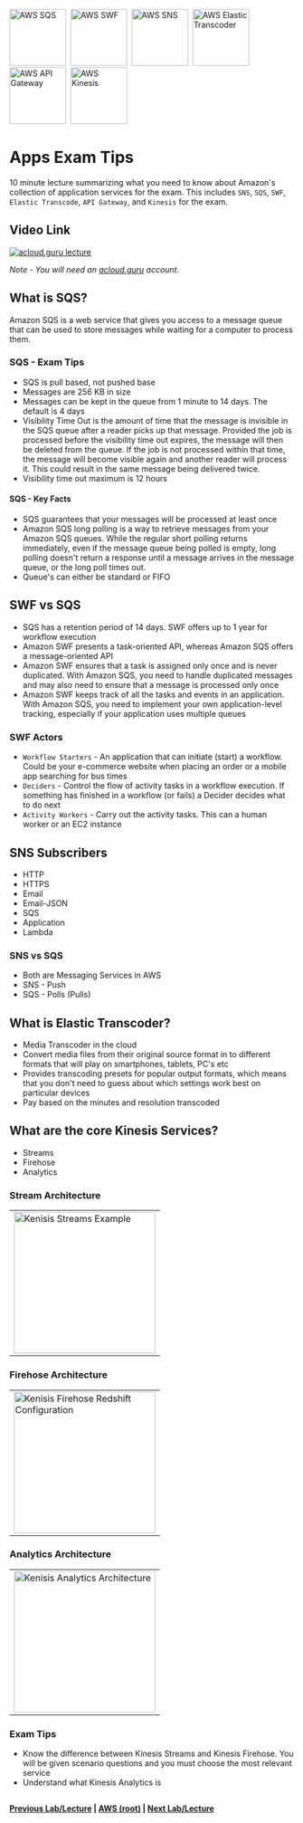 <img src="https://i.imgur.com/jDVKrPq.png" height="100" title="AWS SQS" />&nbsp;
<img src="https://i.imgur.com/p4Fd1bv.png" height="100" title="AWS SWF" />&nbsp;
<img src="https://i.imgur.com/XylaLYv.png" height="100" title="AWS SNS" />&nbsp;
<img src="https://i.imgur.com/CXndVd9.png" height="100" title="AWS Elastic Transcoder" />&nbsp;
<img src="https://i.imgur.com/65Y0F0D.png" height="100" title="AWS API Gateway" />&nbsp;
<img src="https://i.imgur.com/uwXHG63.png" height="100" title="AWS Kinesis" />


Apps Exam Tips
======

10 minute lecture summarizing what you need to know about Amazon's collection of application services for the exam. This
includes `SNS`, `SQS`, `SWF`, `Elastic Transcode`, `API Gateway`, and `Kinesis` for the exam.
 
  
## Video Link

[![acloud.guru lecture](https://i.imgur.com/h9v81Hg.png)](https://acloud.guru/course/aws-certified-solutions-architect-associate/learn/application-services/summary/watch)

*Note - You will need an [acloud.guru](acloud.guru) account.*


## What is SQS?

Amazon SQS is a web service that gives you access to a message queue that can be used to store messages while waiting
for a computer to process them.


### SQS - Exam Tips

* SQS is pull based, not pushed base
* Messages are 256 KB in size
* Messages can be kept in the queue from 1 minute to 14 days. The default is 4 days
* Visibility Time Out is the amount of time that the message is invisible in the SQS queue after a reader picks up
  that message. Provided the job is processed before the visibility time out expires, the message will then be
  deleted from the queue. If the job is not processed within that time, the message will become visible again and
  another reader will process it. This could result in the same message being delivered twice.
* Visibility time out maximum is 12 hours


#### SQS - Key Facts

* SQS guarantees that your messages will be processed at least once
* Amazon SQS long polling is a way to retrieve messages from your Amazon SQS queues. While the regular short polling
  returns immediately, even if the message queue being polled is empty, long polling doesn't return a response
  until a message arrives in the message queue, or the long poll times out.
* Queue's can either be standard or FIFO


## SWF vs SQS

* SQS has a retention period of 14 days. SWF offers up to 1 year for workflow execution
* Amazon SWF presents a task-oriented API, whereas Amazon SQS offers a message-oriented API
* Amazon SWF ensures that a task is assigned only once and is never duplicated. With Amazon SQS, you need to handle
  duplicated messages and may also need to ensure that a message is processed only once
* Amazon SWF keeps track of all the tasks and events in an application. With Amazon SQS, you need to implement your
  own application-level tracking, especially if your application uses multiple queues
  
  
### SWF Actors

* `Workflow Starters` - An application that can initiate (start) a workflow. Could be your e-commerce website when
  placing an order or a mobile app searching for bus times
* `Deciders` - Control the flow of activity tasks in a workflow execution. If something has finished in a workflow
  (or fails) a Decider decides what to do next
* `Activity Workers` - Carry out the activity tasks. This can a human worker or an EC2 instance


## SNS Subscribers

* HTTP
* HTTPS
* Email
* Email-JSON
* SQS
* Application
* Lambda


### SNS vs SQS

* Both are Messaging Services in AWS
* SNS - Push
* SQS - Polls (Pulls)


## What is Elastic Transcoder?

* Media Transcoder in the cloud
* Convert media files from their original source format in to different formats that will play on smartphones,
  tablets, PC's etc
* Provides transcoding presets for popular output formats, which means that you don't need to guess about which settings
  work best on particular devices
* Pay based on the minutes and resolution transcoded


## What are the core Kinesis Services?

* Streams
* Firehose
* Analytics


### Stream Architecture

<table>
 <tr>
 <td>
  <img src="https://i.imgur.com/xtqZPom.png" height="250" title="Kenisis Streams Example" />
 </td>
 </tr>
</table>


### Firehose Architecture

<table>
<tr>
<td>
 <img src="https://i.imgur.com/C9X1HG9.png" height="250" title="Kenisis Firehose Redshift Configuration" />
</td>
</tr>
</table>


### Analytics Architecture

<table>
<tr>
<td>
 <img src="https://i.imgur.com/J0eY5bM.png" height="250" title="Kenisis Analytics Architecture" />
</td>
</tr>
</table>


### Exam Tips

* Know the difference between Kinesis Streams and Kinesis Firehose. You will be given scenario questions and you must
  choose the most relevant service
* Understand what Kinesis Analytics is      


## 

**[Previous Lab/Lecture](apps-kinesis-lab.md) | [AWS (root)](../readme.adoc) | [Next Lab/Lecture](../wp/wp-setup-lab.md)**
